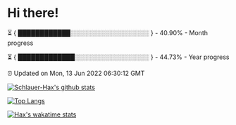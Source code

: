 # Hi there!

⏳ { ████████████░░░░░░░░░░░░░░░░░░ } - 40.90% - Month progress

⏳ { █████████████░░░░░░░░░░░░░░░░░ } - 44.73% - Year progress

⏰ Updated on Mon, 13 Jun 2022 06:30:12 GMT


[![Schlauer-Hax's github stats](https://github-readme-stats.vercel.app/api?username=Schlauer-Hax&show_icons=true&theme=dark&count_private=true)](https://github.com/Schlauer-Hax)


[![Top Langs](https://github-readme-stats.vercel.app/api/top-langs/?username=Schlauer-Hax&layout=compact&theme=dark)](https://github.com/Schlauer-Hax?tab=repositories)


[![Hax's wakatime stats](https://github-readme-stats.vercel.app/api/wakatime?username=Hax&theme=dark)](https://wakatime.com/@Hax)

